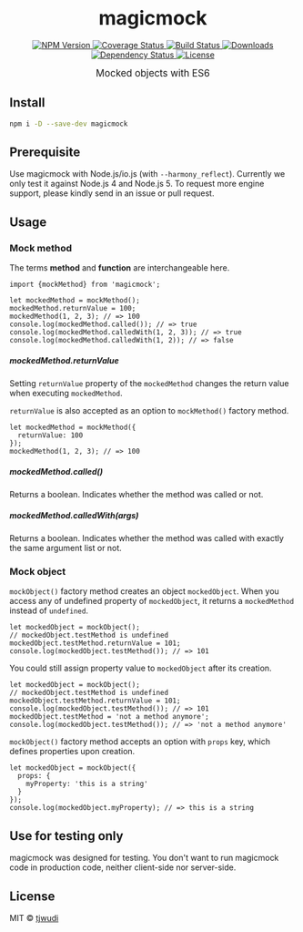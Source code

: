 <big><h1 align="center">magicmock</h1></big>

<p align="center">
  <a href="https://npmjs.org/package/magicmock">
    <img src="https://img.shields.io/npm/v/magicmock.svg?style=flat-square"
         alt="NPM Version">
  </a>

  <a href="https://coveralls.io/r/tjwudi/magicmock">
    <img src="https://img.shields.io/coveralls/tjwudi/magicmock.svg?style=flat-square"
         alt="Coverage Status">
  </a>

  <a href="https://travis-ci.org/tjwudi/magicmock.js">
    <img src="https://img.shields.io/travis/tjwudi/magicmock.svg?style=flat-square"
         alt="Build Status">
  </a>

  <a href="https://npmjs.org/package/magicmock">
    <img src="http://img.shields.io/npm/dm/magicmock.svg?style=flat-square"
         alt="Downloads">
  </a>

  <a href="https://david-dm.org/tjwudi/magicmock.js.svg">
    <img src="https://david-dm.org/tjwudi/magicmock.svg?style=flat-square"
         alt="Dependency Status">
  </a>

  <a href="https://github.com/tjwudi/magicmock/blob/master/LICENSE">
    <img src="https://img.shields.io/npm/l/magicmock.svg?style=flat-square"
         alt="License">
  </a>
</p>

<p align="center"><big>
Mocked objects with ES6
</big></p>


## Install

```sh
npm i -D --save-dev magicmock
```

## Prerequisite

Use magicmock with Node.js/io.js (with `--harmony_reflect`). Currently we only test it against Node.js 4 and Node.js 5. To request more engine support, please kindly send in an issue or pull request.

## Usage

### Mock method

The terms **method** and **function** are interchangeable here.

```
import {mockMethod} from 'magicmock';

let mockedMethod = mockMethod();
mockedMethod.returnValue = 100;
mockedMethod(1, 2, 3); // => 100
console.log(mockedMethod.called()); // => true
console.log(mockedMethod.calledWith(1, 2, 3)); // => true
console.log(mockedMethod.calledWith(1, 2)); // => false
```

##### mockedMethod.returnValue

Setting `returnValue` property of the `mockedMethod` changes the return value when executing `mockedMethod`.

`returnValue` is also accepted as an option to `mockMethod()` factory method. 

```
let mockedMethod = mockMethod({
  returnValue: 100
});
mockedMethod(1, 2, 3); // => 100
```

##### mockedMethod.called()

Returns a boolean. Indicates whether the method was called or not.

##### mockedMethod.calledWith(args)

Returns a boolean. Indicates whether the method was called with exactly the same argument list or not.

### Mock object

`mockObject()` factory method creates an object `mockedObject`. When you access any of undefined property of `mockedObject`, it returns a `mockedMethod` instead of `undefined`.

```
let mockedObject = mockObject();
// mockedObject.testMethod is undefined
mockedObject.testMethod.returnValue = 101;
console.log(mockedObject.testMethod()); // => 101
```

You could still assign property value to `mockedObject` after its creation.

```
let mockedObject = mockObject();
// mockedObject.testMethod is undefined
mockedObject.testMethod.returnValue = 101;
console.log(mockedObject.testMethod()); // => 101
mockedObject.testMethod = 'not a method anymore';
console.log(mockedObject.testMethod()); // => 'not a method anymore'
```

`mockObject()` factory method accepts an option with `props` key, which defines properties upon creation.

```
let mockedObject = mockObject({
  props: {
    myProperty: 'this is a string'
  }
});
console.log(mockedObject.myProperty); // => this is a string
```

## Use for testing only

magicmock was designed for testing. You don't want to run magicmock code in production code, neither client-side nor server-side.

## License

MIT © [tjwudi](http://github.com/tjwudi)

[npm-url]: https://npmjs.org/package/magicmock
[npm-image]: https://img.shields.io/npm/v/magicmock.svg?style=flat-square

[travis-url]: https://travis-ci.org/tjwudi/magicmock
[travis-image]: https://img.shields.io/travis/tjwudi/magicmock.svg?style=flat-square

[coveralls-url]: https://coveralls.io/r/tjwudi/magicmock
[coveralls-image]: https://img.shields.io/coveralls/tjwudi/magicmock.svg?style=flat-square

[depstat-url]: https://david-dm.org/tjwudi/magicmock
[depstat-image]: https://david-dm.org/tjwudi/magicmock.svg?style=flat-square

[download-badge]: http://img.shields.io/npm/dm/magicmock.svg?style=flat-square
